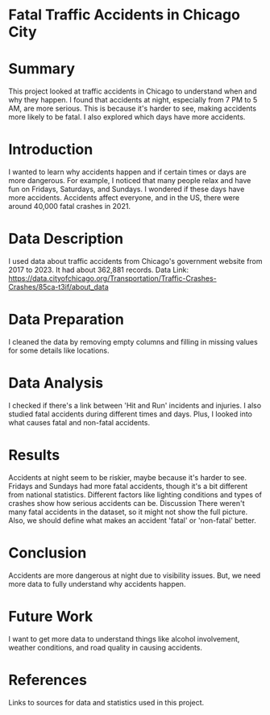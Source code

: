 # Fatal Traffic Accidents in Chicago City
# Summary
This project looked at traffic accidents in Chicago to understand when and why they happen. I found that accidents at night, especially from 7 PM to 5 AM, are more serious. This is because it's harder to see, making accidents more likely to be fatal. I also explored which days have more accidents.

# Introduction
I wanted to learn why accidents happen and if certain times or days are more dangerous. For example, I noticed that many people relax and have fun on Fridays, Saturdays, and Sundays. I wondered if these days have more accidents. Accidents affect everyone, and in the US, there were around 40,000 fatal crashes in 2021.


# Data Description
I used data about traffic accidents from Chicago's government website from 2017 to 2023. It had about 362,881 records.
Data Link: https://data.cityofchicago.org/Transportation/Traffic-Crashes-Crashes/85ca-t3if/about_data

# Data Preparation
I cleaned the data by removing empty columns and filling in missing values for some details like locations.

# Data Analysis
I checked if there's a link between 'Hit and Run' incidents and injuries. I also studied fatal accidents during different times and days. Plus, I looked into what causes fatal and non-fatal accidents.

# Results
Accidents at night seem to be riskier, maybe because it's harder to see.
Fridays and Sundays had more fatal accidents, though it's a bit different from national statistics.
Different factors like lighting conditions and types of crashes show how serious accidents can be.
Discussion
There weren't many fatal accidents in the dataset, so it might not show the full picture. Also, we should define what makes an accident 'fatal' or 'non-fatal' better.

# Conclusion
Accidents are more dangerous at night due to visibility issues. But, we need more data to fully understand why accidents happen.

# Future Work
I want to get more data to understand things like alcohol involvement, weather conditions, and road quality in causing accidents.

# References
Links to sources for data and statistics used in this project.
